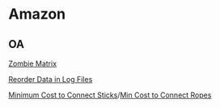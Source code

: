 # Amazon

## OA

[Zombie Matrix](../leetcode-problems/0.-zombie-matrix.md)

[Reorder Data in Log Files](../leetcode-problems/937.-reorder-data-in-log-files.md)

[Minimum Cost to Connect Sticks](../leetcode-problems/1167.-minimum-cost-to-connect-sticks.md)/[Min Cost to Connect Ropes](../leetcode-problems/min-cost-to-connect-ropes.md)






